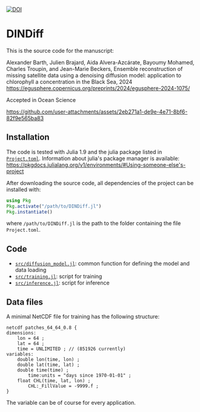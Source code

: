 [![DOI](https://zenodo.org/badge/832065698.svg)](https://zenodo.org/doi/10.5281/zenodo.13165362)

# DINDiff

This is the source code for the manuscript:

Alexander Barth, Julien Brajard, Aida Alvera-Azcárate, Bayoumy Mohamed, Charles Troupin, and Jean-Marie Beckers,
Ensemble reconstruction of missing satellite data using a denoising diffusion model: application to chlorophyll a concentration in the Black Sea, 2024
https://egusphere.copernicus.org/preprints/2024/egusphere-2024-1075/

Accepted in Ocean Science



https://github.com/user-attachments/assets/2eb271a1-de9e-4e71-8bf6-82f9e565ba83




## Installation

The code is tested with Julia 1.9 and the julia package listed in [`Project.toml`](Project.toml).
Information about julia's package manager is available: https://pkgdocs.julialang.org/v1/environments/#Using-someone-else's-project

After downloading the source code, all dependencies of the project can be installed with:

```julia
using Pkg
Pkg.activate("/path/to/DINDiff.jl")
Pkg.instantiate()
```

where `/path/to/DINDiff.jl` is the path to the folder containing the file `Project.toml`.

## Code

* [`src/diffusion_model.jl`](src/diffusion_model.jl): common function for defining the model and data loading
* [`src/training.jl`](src/training.jl): script for training
* [`src/inference.jl`](src/inference.jl): script for inference

## Data files

A minimal NetCDF file for training has the following structure:

```
netcdf patches_64_64_0.8 {
dimensions:
	lon = 64 ;
	lat = 64 ;
	time = UNLIMITED ; // (851926 currently)
variables:
	double lon(time, lon) ;
	double lat(time, lat) ;
	double time(time) ;
		time:units = "days since 1970-01-01" ;
	float CHL(time, lat, lon) ;
		CHL:_FillValue = -9999.f ;
}
```

The variable can be of course for every application. 
